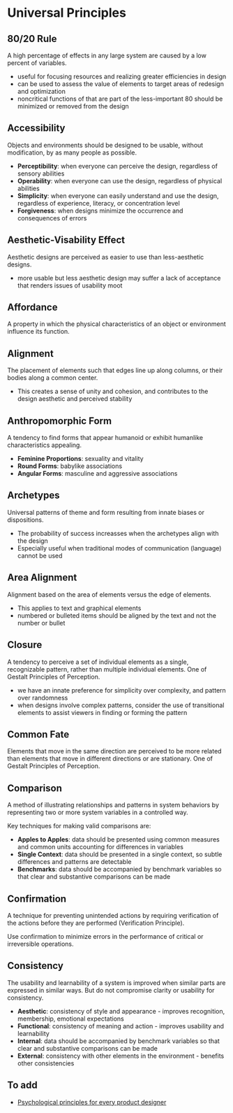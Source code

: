 # Universal Principles

## 80/20 Rule

A high percentage of effects in any large system are caused by a low percent of variables.

* useful for focusing resources and realizing greater efficiencies in design
* can be used to assess the value of elements to target areas of redesign and optimization
* noncritical functions of that are part of the less-important 80 should be minimized or removed from the design

## Accessibility

Objects and environments should be designed to be usable, without modification, by as many people as possible.

* **Perceptibility**: when everyone can perceive the design, regardless of sensory abilities
* **Operability**: when everyone can use the design, regardless of physical abilities
* **Simplicity**: when everyone can easily understand and use the design, regardless of experience, literacy, or concentration level
* **Forgiveness**: when designs minimize the occurrence and consequences of errors

## Aesthetic-Visability Effect

Aesthetic designs are perceived as easier to use than less-aesthetic designs.

* more usable but less aesthetic design may suffer a lack of acceptance that renders issues of usability moot

## Affordance

A property in which the physical characteristics of an object or environment influence its function.

## Alignment

The placement of elements such that edges line up along columns, or their bodies along a common center.

* This creates a sense of unity and cohesion, and contributes to the design aesthetic and perceived stability

## Anthropomorphic Form

A tendency to find forms that appear humanoid or exhibit humanlike characteristics appealing.

* **Feminine Proportions**: sexuality and vitality
* **Round Forms**: babylike associations
* **Angular Forms**: masculine and aggressive associations

## Archetypes

Universal patterns of theme and form resulting from innate biases or dispositions.

* The probability of success increasses when the archetypes align with the design
* Especially useful when traditional modes of communication \(language\) cannot be used

## Area Alignment

Alignment based on the area of elements versus the edge of elements.

* This applies to text and graphical elements
* numbered or bulleted items should be aligned by the text and not the number or bullet

## Closure

A tendency to perceive a set of individual elements as a single, recognizable pattern, rather than multiple individual elements. One of Gestalt Principles of Perception.

* we have an innate preference for simplicity over complexity, and pattern over randomness
* when designs involve complex patterns, consider the use of transitional elements to assist viewers in finding or forming the pattern

## Common Fate

Elements that move in the same direction are perceived to be more related than elements that move in different directions or are stationary. One of Gestalt Principles of Perception.

## Comparison

A method of illustrating relationships and patterns in system behaviors by representing two or more system variables in a controlled way.

Key techniques for making valid comparisons are:

* **Apples to Apples**: data should be presented using common measures and common units accounting for differences in variables
* **Single Context**: data should be presented in a single context, so subtle differences and patterns are detectable
* **Benchmarks**: data should be accompanied by benchmark variables so that clear and substantive comparisons can be made

## Confirmation

A technique for preventing unintended actions by requiring verification of the actions before they are performed \(Verification Principle\).

Use confirmation to minimize errors in the performance of critical or irreversible operations.

## Consistency

The usability and learnability of a system is improved when similar parts are expressed in similar ways. But do not compromise clarity or usability for consistency.

* **Aesthetic**: consistency of style and appearance - improves recognition, membership, emotional expectations
* **Functional**: consistency of meaning and action - improves usability and learnability
* **Internal**: data should be accompanied by benchmark variables so that clear and substantive comparisons can be made
* **External**: consistency with other elements in the environment - benefits other consistencies

## To add

* [Psychological principles for every product designer](https://uxdesign.cc/psychological-principles-every-product-designer-should-know-ddf051e8f6d8)

